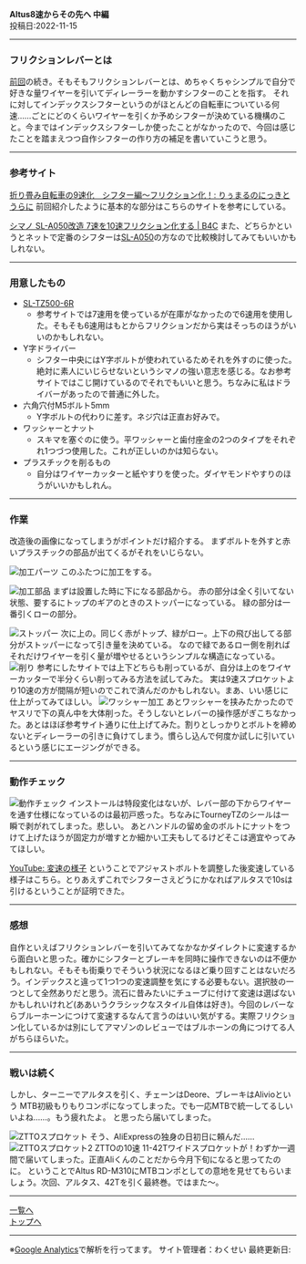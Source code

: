 

**Altus8速からその先へ 中編**  
投稿日:2022-11-15

---

### フリクションレバーとは

[前回](13.html)の続き。そもそもフリクションレバーとは、めちゃくちゃシンプルで自分で好きな量ワイヤーを引いてディレーラーを動かすシフターのことを指す。
それに対してインデックスシフターというのがほとんどの自転車についている何速……ごとにどのくらいワイヤーを引くか予めシフターが決めている機構のこと。今まではインデックスシフターしか使ったことがなかったので、今回は感じたことを踏まえつつ自作シフターの作り方の補足を書いていこうと思う。

---

### 参考サイト

[折り畳み自転車の9速化　シフター編～フリクション化！: りぅまるのにっきとうらに](http://blog.livedoor.jp/pretty_ryumaru-toy/archives/57664860.html)
前回紹介したように基本的な部分はこちらのサイトを参考にしている。

[シマノ SL-A050改造 7速を10速フリクション化する | B4C](https://b4c.jp/sl-a050-mod/)
また、どちらかというとネットで定番のシフターは[SL-A050](https://amzn.to/3ExVSSj)の方なので比較検討してみてもいいかもしれない。

---

### 用意したもの

- [SL-TZ500-6R](https://amzn.to/3X3Ymz5)
  - 参考サイトでは7速用を使っているが在庫がなかったので6速用を使用した。そもそも6速用はもとからフリクションだから実はそっちのほうがいいのかもしれない。
- Y字ドライバー
  - シフター中央にはY字ボルトが使われているためそれを外すのに使った。絶対に素人にいじらせないというシマノの強い意志を感じる。なお参考サイトではこじ開けているのでそれでもいいと思う。ちなみに私はドライバーがあったので普通に外した。
- 六角穴付M5ボルト5mm
  - Y字ボルトの代わりに差す。ネジ穴は正直お好みで。
- ワッシャーとナット
  - スキマを塞ぐのに使う。平ワッシャーと歯付座金の2つのタイプをそれぞれ1つづつ使用した。これが正しいのかは知らない。
- プラスチックを削るもの
  - 自分はワイヤーカッターと紙やすりを使った。ダイヤモンドやすりのほうがいいかもしれん。

---

### 作業

改造後の画像になってしまうがポイントだけ紹介する。
まずボルトを外すと赤いプラスチックの部品が出てくるがそれをいじらない。

![加工パーツ](/bike/md/P8/imagesAltus/20221115_192600.jpg)
このふたつに加工をする。

![加工部品](/bike/md/P8/imagesAltus/20221115_192825.jpg)
まずは設置した時に下になる部品から。
赤の部分は全く引いてない状態、要するにトップのギアのときのストッパーになっている。
緑の部分は一番引くローの部分。

<img alt="ストッパー" src="/bike/md/P8/imagesAltus/20221115_192835.jpg">
次に上の。同じく赤がトップ、緑がロー。上下の飛び出してる部分がストッパーになって引き量を決めている。
なので緑であるロー側を削ればそれだけワイヤーを引く量が増やせるというシンプルな構造になっている。

<img alt="削り" src="/bike/md/P8/imagesAltus/20221115_192846.jpg">
参考にしたサイトでは上下どちらも削っているが、自分は上のをワイヤーカッターで半分くらい削ってみる方法を試してみた。
実は9速スプロケットより10速の方が間隔が短いのでこれで済んだのかもしれない。まあ、いい感じに仕上がってみてほしい。

<img alt="ワッシャー加工" src="/bike/md/P8/imagesAltus/20221115_192857.jpg">
あとワッシャーを挟みたかったのでヤスリで下の真ん中を大体削った。そうしないとレバーの操作感がぎこちなかった。あとはほぼ参考サイト通りに仕上げてみた。割りとしっかりとボルトを締めないとディレーラーの引きに負けてしまう。慣らし込んで何度か試しに引いているという感じにエージングができる。

---

### 動作チェック

<img alt="動作チェック" src="/bike/md/P8/imagesAltus/20221106_151444.jpg">
インストールは特段変化はないが、レバー部の下からワイヤーを通す仕様になっているのは最初戸惑った。ちなみにTourneyTZのシールは一瞬で剥がれてしまった。悲しい。
あとハンドルの留め金のボルトにナットをつけて上げたほうが固定力が増すとか細かい工夫もしてるけどそこは適宜やってみてほしい。

[YouTube: 変速の様子](https://www.youtube.com/watch?v=BsjYr6WNqZU)
ということでアジャストボルトを調整した後変速している様子はこちら。とりあえずこれでシフターさえどうにかなればアルタスで10sは引けるということが証明できた。

---

### 感想

自作といえばフリクションレバーを引いてみてなかなかダイレクトに変速するから面白いと思った。確かにシフターとブレーキを同時に操作できないのは不便かもしれない。そもそも街乗りでそういう状況になるほど乗り回すことはないだろう。インデックスと違って1つ1つの変速調整を気にする必要もない。選択肢の一つとして全然ありだと思う。流石に昔みたいにチューブに付けて変速は選ばないかもしれいけれど(ああいうクラシックなスタイル自体は好き)。今回のレバーならブルーホーンにつけて変速するなんて言うのはいい気がする。実際フリクション化しているかは別にしてアマゾンのレビューではブルホーンの角につけてる人がちらほらいた。

---

### 戦いは続く

しかし、ターニーでアルタスを引く、チェーンはDeore、ブレーキはAlivioという MTB初級もりもりコンポになってしまった。でも一応MTBで統一してるしいいよね……。もう疲れたよ。
と思ったら届いてしまった。

<img alt="ZTTOスプロケット" src="/bike/md/P8/imagesAltus/20221108_111423.jpg">
そう、AliExpressの独身の日初日に頼んだ……

<img alt="ZTTOスプロケット2" src="/bike/md/P8/imagesAltus/20221108_111704.jpg">
ZTTOの10速 11-42Tワイドスプロケットが！わずか一週間で届いてしまった。正直Aliくんのことだから今月下旬になると思ってたのに。
ということでAltus RD-M310にMTBコンポとしての意地を見せてもらいましょう。次回、アルタス、42Tを引く最終巻。ではまた～。

---

[一覧へ](./Link.md)  
[トップへ](/)

---

※[Google Analytics](https://wahoij.github.io/GAPolicy.html)で解析を行ってます。 
サイト管理者：わくせい 
最終更新日:<time id="modify"></time>
